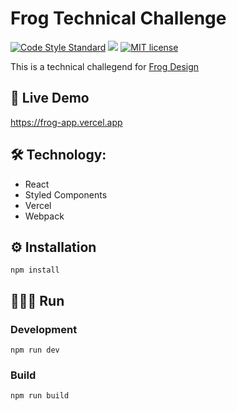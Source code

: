 # Frog Technical Challenge
[![Code Style Standard](https://camo.githubusercontent.com/d0f65430681b67b7104f6130ada8c098ec5f66ba/68747470733a2f2f696d672e736869656c64732e696f2f62616467652f636f64652532307374796c652d7374616e646172642d627269676874677265656e2e7376673f7374796c653d666c6174)](https://github.com/standard/standard)
![](https://www.repostatus.org/badges/latest/wip.svg)
[![MIT license](https://img.shields.io/badge/License-MIT-blue.svg)](https://lbesson.mit-license.org/)

This is a technical challegend for [Frog Design](https://www.frogdesign.com)

## 📱 Live Demo

https://frog-app.vercel.app

## 🛠 Technology:
* React
* Styled Components
* Vercel
* Webpack

## ⚙️ Installation

```
npm install
```

## 🏃🏻‍♂️ Run

### Development

```
npm run dev
```

### Build

```
npm run build
```
